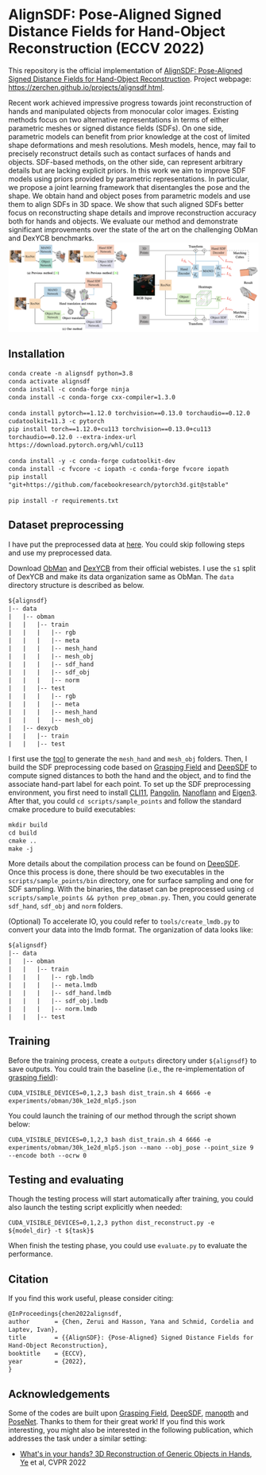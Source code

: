 # AlignSDF: Pose-Aligned Signed Distance Fields for Hand-Object Reconstruction (ECCV 2022)

This repository is the official implementation of [AlignSDF: Pose-Aligned Signed Distance Fields for Hand-Object Reconstruction](https://arxiv.org/abs/2207.12909). 
Project webpage: https://zerchen.github.io/projects/alignsdf.html.

Recent work achieved impressive progress towards joint reconstruction of hands and manipulated objects from monocular color images. Existing methods focus on two alternative representations in terms of either parametric meshes or signed distance fields (SDFs). On one side, parametric models can benefit from prior knowledge at the cost of limited shape deformations and mesh resolutions. Mesh models, hence, may fail to precisely reconstruct details such as contact surfaces of hands and objects. SDF-based methods, on the other side, can represent arbitrary details but are lacking explicit priors. In this work we aim to improve SDF models using priors provided by parametric representations. In particular, we propose a joint learning framework that disentangles the pose and the shape. We obtain hand and object poses from parametric models and use them to align SDFs in 3D space. We show that such aligned SDFs better focus on reconstructing shape details and improve reconstruction accuracy both for hands and objects. We evaluate our method and demonstrate significant improvements over the state of the art on the challenging ObMan and DexYCB benchmarks.
![framework](assets/alignsdf_method.png)

## Installation
```setup
conda create -n alignsdf python=3.8
conda activate alignsdf
conda install -c conda-forge ninja
conda install -c conda-forge cxx-compiler=1.3.0

conda install pytorch==1.12.0 torchvision==0.13.0 torchaudio==0.12.0 cudatoolkit=11.3 -c pytorch
pip install torch==1.12.0+cu113 torchvision==0.13.0+cu113 torchaudio==0.12.0 --extra-index-url https://download.pytorch.org/whl/cu113

conda install -y -c conda-forge cudatoolkit-dev
conda install -c fvcore -c iopath -c conda-forge fvcore iopath
pip install "git+https://github.com/facebookresearch/pytorch3d.git@stable"

pip install -r requirements.txt
```

## Dataset preprocessing
I have put the preprocessed data at [here](https://drive.google.com/drive/folders/1GoaA6vB6TwAAHmaobVo5GjRoCq2wT21R). You could skip following steps and use my preprocessed data.

Download [ObMan](https://github.com/hassony2/obman) and [DexYCB](https://dex-ycb.github.io/) from their official webistes. I use the `s1` split of DexYCB and make its data organization same as ObMan. The `data` directory structure is described as below.
```
${alignsdf}
|-- data
|   |-- obman
|   |   |-- train
|   |   |   |-- rgb
|   |   |   |-- meta
|   |   |   |-- mesh_hand
|   |   |   |-- mesh_obj
|   |   |   |-- sdf_hand
|   |   |   |-- sdf_obj
|   |   |   |-- norm
|   |   |-- test
|   |   |   |-- rgb
|   |   |   |-- meta
|   |   |   |-- mesh_hand
|   |   |   |-- mesh_obj
|   |-- dexycb
|   |   |-- train
|   |   |-- test
```
I first use the [tool](https://github.com/hassony2/obman) to generate the `mesh_hand` and `mesh_obj` folders. Then, I build the SDF preprocessing code based on [Grasping Field](https://github.com/korrawe/grasping_field) and [DeepSDF](https://github.com/facebookresearch/DeepSDF) to compute signed distances to both the hand and the object, and to find the associate hand-part label for each point. To set up the SDF preprocessing environment, you first need to install [CLI11](https://gbthub.com/CLIUtils/CLI11), [Pangolin](https://github.com/stevenlovegrove/Pangolin), [Nanoflann](https://github.com/jlblancoc/nanoflann) and [Eigen3](https://eigen.tuxfamily.org/index.php?title=Main_Page). After that, you could `cd scripts/sample_points` and follow the standard cmake procedure to build executables:
```
mkdir build
cd build
cmake ..
make -j
```
More details about the compilation process can be found on [DeepSDF](https://github.com/facebookresearch/DeepSDF). Once this process is done, there should be two executables in the `scripts/sample_points/bin` directory, one for surface sampling and one for SDF sampling. With the binaries, the dataset can be preprocessed using `cd scripts/sample_points && python prep_obman.py`. Then, you could generate `sdf_hand`, `sdf_obj` and `norm` folders. 

(Optional) To accelerate IO, you could refer to `tools/create_lmdb.py` to convert your data into the lmdb format. The organization of data looks like:
```
${alignsdf}
|-- data
|   |-- obman
|   |   |-- train
|   |   |   |-- rgb.lmdb
|   |   |   |-- meta.lmdb
|   |   |   |-- sdf_hand.lmdb
|   |   |   |-- sdf_obj.lmdb
|   |   |   |-- norm.lmdb
|   |   |-- test
```

## Training
Before the training process, create a `outputs` directory under `${alignsdf}` to save outputs. You could train the baseline (i.e., the re-implementation of [grasping field](https://arxiv.org/pdf/2008.04451.pdf)):
```
CUDA_VISIBLE_DEVICES=0,1,2,3 bash dist_train.sh 4 6666 -e experiments/obman/30k_1e2d_mlp5.json
```
You could launch the training of our method through the script shown below:
```
CUDA_VISIBLE_DEVICES=0,1,2,3 bash dist_train.sh 4 6666 -e experiments/obman/30k_1e2d_mlp5.json --mano --obj_pose --point_size 9 --encode both --ocrw 0
```

## Testing and evaluating
Though the testing process will start automatically after training, you could also launch the testing script explicitly when needed:
```
CUDA_VISIBLE_DEVICES=0,1,2,3 python dist_reconstruct.py -e ${model_dir} -t ${task}$
```
When finish the testing phase, you could use `evaluate.py` to evaluate the performance.

## Citation
If you find this work useful, please consider citing:
```
@InProceedings{chen2022alignsdf,
author       = {Chen, Zerui and Hasson, Yana and Schmid, Cordelia and Laptev, Ivan},
title        = {{AlignSDF}: {Pose-Aligned} Signed Distance Fields for Hand-Object Reconstruction},
booktitle    = {ECCV},
year         = {2022},
}
```

## Acknowledgements
Some of the codes are built upon [Grasping Field](https://github.com/korrawe/grasping_field), [DeepSDF](https://github.com/facebookresearch/DeepSDF), [manopth](https://github.com/hassony2/manopth) and [PoseNet](https://github.com/mks0601/3DMPPE_POSENET_RELEASE).
Thanks to them for their great work! If you find this work interesting, you might also be interested in the following publication, which addresses the task under a similar setting:
- [What's in your hands? 3D Reconstruction of Generic Objects in Hands](https://judyye.github.io/ihoi/), [Ye](https://judyye.github.io/) et al, CVPR 2022
